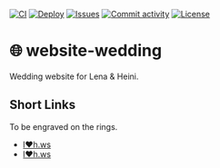 [![CI](https://img.shields.io/github/workflow/status/heinrichreimer/website-wedding/CI?style=flat-square)](https://github.com/heinrichreimer/website-wedding/actions?query=workflow%3ACI)
[![Deploy](https://img.shields.io/github/workflow/status/heinrichreimer/website-wedding/Deploy/master?label=deploy&style=flat-square)](https://github.com/heinrichreimer/website-wedding/actions?query=workflow%3ADeploy)
[![Issues](https://img.shields.io/github/issues/heinrichreimer/website-wedding?style=flat-square)](https://github.com/heinrichreimer/website-wedding/issues)
[![Commit activity](https://img.shields.io/github/commit-activity/m/heinrichreimer/website-wedding?style=flat-square)](https://github.com/heinrichreimer/website-wedding/commits)
[![License](https://img.shields.io/github/license/heinrichreimer/website-wedding?style=flat-square)](LICENSE)

# 🌐 website-wedding

Wedding website for Lena & Heini.

## Short Links

To be engraved on the rings.

- [l❤h.ws](https://l❤h.ws)
- [l♥h.ws](https://l♥h.ws)
